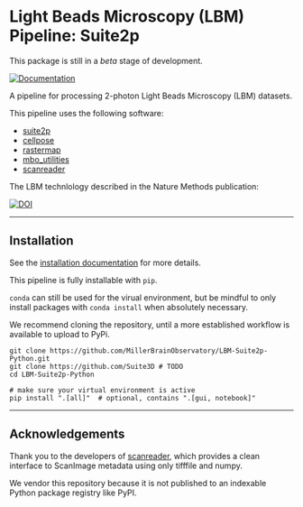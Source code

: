 # Light Beads Microscopy (LBM) Pipeline: Suite2p

This package is still in a *beta* stage of development.

[![Documentation](https://img.shields.io/badge/Documentation-black?style=for-the-badge&logo=readthedocs&logoColor=white)](https://millerbrainobservatory.github.io/LBM-Suite2p-Python/index.html)

A pipeline for processing 2-photon Light Beads Microscopy (LBM) datasets.

This pipeline uses the following software:

- [suite2p](https://github.com/MouseLand/suite2p)
- [cellpose](https://github.com/MouseLand/cellpose)
- [rastermap](https://github.com/MouseLand/rastermap)
- [mbo_utilities](https://github.com/MillerBrainObservatory/mbo_utilities)
- [scanreader](https://github.com/atlab/scanreader)

The LBM technlology described in the Nature Methods publication:

[![DOI](https://zenodo.org/badge/DOI/10.1007/978-3-319-76207-4_15.svg)](https://doi.org/10.1038/s41592-021-01239-8)

---

## Installation

See the [installation documentation](https://millerbrainobservatory.github.io/LBM-Suite2p-Python/install.html) for more details.

This pipeline is fully installable with `pip`.

`conda` can still be used for the virual environment, but be mindful to only install packages with `conda install` when absolutely necessary.

We recommend cloning the repository, until a more established workflow is available to upload to PyPi.

```
git clone https://github.com/MillerBrainObservatory/LBM-Suite2p-Python.git
git clone https://github.com/Suite3D # TODO
cd LBM-Suite2p-Python

# make sure your virtual environment is active
pip install ".[all]"  # optional, contains ".[gui, notebook]"
```

---

## Acknowledgements

Thank you to the developers of [scanreader](https://github.com/atlab/scanreader), which provides a clean interface to ScanImage metadata using only tifffile and numpy.

We vendor this repository because it is not published to an indexable Python package registry like PyPI.
